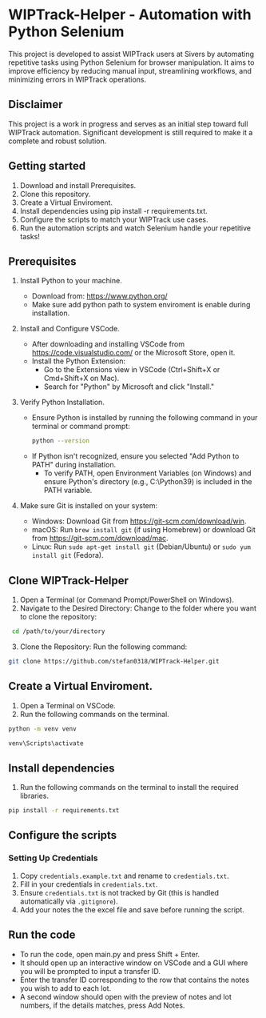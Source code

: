 # WIPTrack-Helper - Automation with Python Selenium
This project is developed to assist WIPTrack users at Sivers by automating repetitive tasks using Python Selenium for browser manipulation. It aims to improve efficiency by reducing manual input, streamlining workflows, and minimizing errors in WIPTrack operations.

## Disclaimer
This project is a work in progress and serves as an initial step toward full WIPTrack automation. Significant development is still required to make it a complete and robust solution.

## Getting started
1. Download and install Prerequisites.
2. Clone this repository.
3. Create a Virtual Enviroment.
4. Install dependencies using pip install -r requirements.txt.
5. Configure the scripts to match your WIPTrack use cases.
6. Run the automation scripts and watch Selenium handle your repetitive tasks!

## Prerequisites

   1. Install Python to your machine.
      - Download from: https://www.python.org/
      - Make sure add python path to system enviroment is enable during installation.
        
   2. Install and Configure VSCode.
      - After downloading and installing VSCode from https://code.visualstudio.com/ or the Microsoft Store, open it.
      - Install the Python Extension:
         - Go to the Extensions view in VSCode (Ctrl+Shift+X or Cmd+Shift+X on Mac).
         - Search for "Python" by Microsoft and click "Install."
           
   3. Verify Python Installation.
      - Ensure Python is installed by running the following command in your terminal or command prompt:
        ```bash
        python --version
        ```
      - If Python isn't recognized, ensure you selected "Add Python to PATH" during installation.
         - To verify PATH, open Environment Variables (on Windows) and ensure Python's directory (e.g., C:\Python39\) is included in the PATH variable.
      
   5. Make sure Git is installed on your system:
      - Windows: Download Git from https://git-scm.com/download/win.
      - macOS: Run `brew install git` (if using Homebrew) or download Git from https://git-scm.com/download/mac.
      - Linux: Run `sudo apt-get install git` (Debian/Ubuntu) or `sudo yum install git` (Fedora).

## Clone WIPTrack-Helper
   1. Open a Terminal (or Command Prompt/PowerShell on Windows).
   2. Navigate to the Desired Directory:
   Change to the folder where you want to clone the repository:
   ```bash
    cd /path/to/your/directory
   ```
   3. Clone the Repository: Run the following command:
   ```bash
  git clone https://github.com/stefan0318/WIPTrack-Helper.git
   ```

## Create a Virtual Enviroment.
   1. Open a Terminal on VSCode.
   2. Run the following commands on the terminal.
   ```bash
   python -m venv venv
   ```
   ```bash
   venv\Scripts\activate
   ```
## Install dependencies
   1. Run the following commands on the terminal to install the required libraries.
   ```bash
   pip install -r requirements.txt
   ```
## Configure the scripts
   ### Setting Up Credentials
   1. Copy `credentials.example.txt` and rename to `credentials.txt`.
   2. Fill in your credentials in `credentials.txt`.
   3. Ensure `credentials.txt` is not tracked by Git (this is handled automatically via `.gitignore`).
   4. Add your notes the the excel file and save before running the script.

## Run the code
   - To run the code, open main.py and press Shift + Enter.
   - It should open up an interactive window on VSCode and a GUI where you will be prompted to input a transfer ID.
   - Enter the transfer ID corresponding to the row that contains the notes you wish to add to each lot.
   - A second window should open with the preview of notes and lot numbers, if the details matches, press Add Notes. 

  
